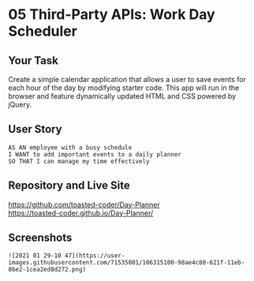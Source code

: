 # 05 Third-Party APIs: Work Day Scheduler

## Your Task

Create a simple calendar application that allows a user to save events for each hour of the day by modifying starter code. This app will run in the browser and feature dynamically updated HTML and CSS powered by jQuery.

## User Story

```
AS AN employee with a busy schedule
I WANT to add important events to a daily planner
SO THAT I can manage my time effectively
```
## Repository and Live Site
https://github.com/toasted-coder/Day-Planner
<br>
https://toasted-coder.github.io/Day-Planner/
<br>


## Screenshots

```
![2021 01 29-10 47](https://user-images.githubusercontent.com/71535801/106315100-98ae4c80-621f-11eb-86e2-1cea2ed8d272.png)
```
